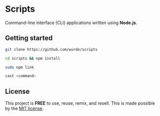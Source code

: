 # Scripts

Command-line interface (CLI) applications written using **Node.js**.

## Getting started

```bash
git clone https://github.com/wurde/scripts

cd scripts && npm install

sudo npm link

cast <command>
```

## License

This project is __FREE__ to use, reuse, remix, and resell. This is
made possible by the [MIT license](/LICENSE).
